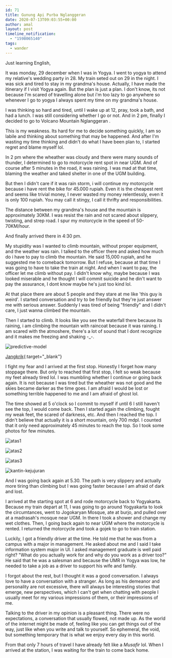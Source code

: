 ```yaml
---
id: 71
title: Gunung Api Purba Nglanggeran
date: 2020-07-13T09:03:55+00:00
author: amal
layout: post
timeline_notification:
  - "1598065140"
tags:
  - wander
---
```

Just learning English,

It was monday, 29 december when I was in Yogya. I went to yogya to attend my relative's wedding party in 28. My train seted out on 29 in the night. I was sick and tired to stay in my grandma's house. Actually, I have made the itinerary if I visit Yogya again. But the plan is just a plan. I don't know, its not because I'm scared of travelling alone but i'm too lazy to go anywhere so whenever I go to yogya I always spent my time on my grandma's house.

I was thinking so hard and tired, until I wake up at 12, pray, took a bath, and had a lunch. I was still considering whether I go or not. And in 2 pm, finally I decided to go to Volcano Mountain Nglanggeran .

This is my weakness. Its hard for me to decide something quickly, I am so labile and thinking about something that may be happened. And after I'm wasting my time thinking and didn't do what I have been plan to, I started regret and blame myself lol.

In 2 pm where the wheather was cloudy and there were many sounds of thunder, I determined to go to motorcycle rent spot in near UGM. And of course after 5 minutes in the road, it was raining. I was mad at that time, blaming the weather and taked shelter in one of the UGM building. 

But then I didn't care if it was rain storm, i will continue my motorcycle because i have rent the bike for 45.000 rupiah. Even it is the cheapest rent and seems like trivial money, I never wasted my money relentlessly, even it is only 100 rupiah. You may call it stingy, I call it thrifty and responsibilities.

The distance between my grandma's house and the mountain is approximately 30KM. I was resist the rain and not scared about slippery, twisting, and strep road. I spur my motorcycle in the speed of 50-70KM/hour. 

And finally arrived there in 4:30 pm. 

My stupidity was I wanted to climb mountain, without proper equipment, and the weather was rain. I talked to the officer there and asked how much do i have to pay to climb the mountain. He said 15,000 rupiah, and he suggested me to comeback tomorrow. But I refuse, because at that time I was going to have to take the train at night. And when I want to pay, the officer let me climb without pay. I didn't know why, maybe because I was looked miserable and he thought I will commit suicide and he din't want to pay the assurance, I dont know maybe he's just too kind lol. 

At that place there are about 5 people and they stare at me like 'this guy is weird'. I started conversation and try to be friendly but they're just answer me with serious answer. Suddenly I was tired of being "friendly" and I didn't care, I just wanna climbed the mountain.


Then I started to climb. It looks like you see the waterfall there because its raining, i am climbing the mountain with raincoat because it was raining. I am scared with the atmoshere, there's a lot of sound that I dont recognize and it makes me freezing and shaking -_-.



![predictive-model](https://muhammadichsanulamal.files.wordpress.com/2021/12/img_20191230_164753-min.jpg)

[Jangkrik](https://drive.google.com/file/d/1_fagGYx7oZPAagv66xkFrzc7ADRIpgvZ/view){:target="_blank"}

<!-- https://drive.google.com/drive/u/3/folders/1do9eJWCd29ZEVq8jMAKEBVHZ8Ikug8J7 -->

I fight my fear and I arrived at the first stop. Honestly I forget how many stoppage there. But only to reached that first stop, I felt so weak because my feet already tired lol. I was mumbling whether I continue or going back again. It is not because I was tired but the wheather was not good and the skies became darker as the time goes. I am afraid I would be lost or something terrible happened to me and I am afraid of ghost lol.


The time showed at 5 o'clock so I commit to myself if until 6 I still haven't see the top, I would come back. Then I started again the climbing, fought my weak feet, the scared of darkness, etc. And then I reached the top. I didn't believe that actually it is a short mountain, only 700 mdpl. I counted that it only need approximately 45 minutes to reach the top. So I took some photos for few minutes.

![atas1](https://muhammadichsanulamal.files.wordpress.com/2021/12/img_20191230_171728-min.jpg)

![atas2](https://muhammadichsanulamal.files.wordpress.com/2021/12/img_20191230_171714-min.jpg)

![atas3](https://muhammadichsanulamal.files.wordpress.com/2021/12/img_20191230_171319-min.jpg)

![kantin-kejujuran](https://muhammadichsanulamal.files.wordpress.com/2021/12/img_20191230_175024_hdr-min.jpg)

And I was going back again at 5.30. The path is very slippery and actually more tiring than climbing but I was going faster because I am afraid of dark and lost.

I arrived at the starting spot at 6 and rode motorcycle back to Yogyakarta. Because my train depart at 11, I was going to go around Yogyakarta to look the circumtances, went to Jogokaryan Mosque, ate at burjo, and pulled over at a madrasah's mosque near UGM.  In there I took a shower and change my wet clothes. Then, I going back again to near UGM where the motorcycle is rented. I returned the motorcycle and took a gojek to go to train station.

Luckily, I got a friendly driver at the time. He told me that he was from a campus with a major in management. He asked about me and I said I take information system major in UI. I asked management graduate is well paid right? "What do you actually work for and why do you work as a driver too?" He said that he was a salesman and because the UMR in Yogya was low, he needed to take a job as a driver to support his wife and family.

I forgot about the rest, but I thought it was a good conversation. I always love to have a conversation with a stranger. As long as his demeanor and personality are not excessive, there will always be interesting stories that emerge, new perspectives, which I can't get when chatting with people I usually meet for my various impressions of them, or their impressions of me.

Talking to the driver in my opinion is a pleasant thing. There were no expectations, a conversation that usually flowed, not made up. As the world of the internet might be made of, feeling like you can get things out of the way, just like when you write and talk to yourself. So ephemeral, the void, but something temporary that is what we enjoy every day in this world.

From that only 7 hours of travel I have already felt like a _Musafir_ lol. When I arrived at the station, I was waiting for the train to come back home.